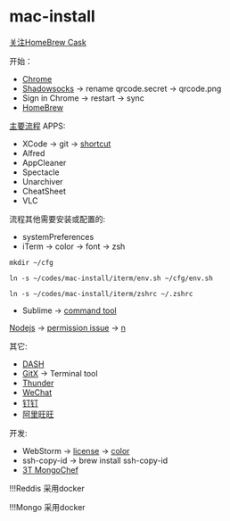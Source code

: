 # mac-install 


[关注HomeBrew Cask](http://caskroom.io/)

开始：
* [Chrome](https://www.baidu.com/s?wd=chrome) 
* [Shadowsocks](https://github.com/stevennuo/shadowsocks) -> rename qrcode.secret -> qrcode.png
* Sign in Chrome -> restart -> sync
* [HomeBrew](brew.sh)

[主要流程](https://github.com/sb2nov/mac-setup)
APPS:
* XCode -> git -> [shortcut](https://github.com/robbyrussell/oh-my-zsh/wiki/Plugin:git)
* Alfred
* AppCleaner
* Spectacle
* Unarchiver
* CheatSheet
* VLC

流程其他需要安装或配置的:
* systemPreferences
* iTerm -> color -> font -> zsh

``` mkdir ~/cfg ```

``` ln -s ~/codes/mac-install/iterm/env.sh ~/cfg/env.sh ```

``` ln -s ~/codes/mac-install/iterm/zshrc ~/.zshrc ```

* Sublime -> [command tool](https://gist.github.com/olivierlacan/1195304)

[Nodejs](https://nodejs.org/en/) -> [permission issue](https://docs.npmjs.com/getting-started/fixing-npm-permissions) -> [n](https://github.com/tj/n)

其它:
* [DASH](https://itunes.apple.com/us/app/dash/id449589707?ls=1&mt=12)
* [GitX](http://gitx.frim.nl/) -> Terminal tool
* [Thunder](http://mac.xunlei.com/)
* [WeChat](http://weixin.qq.com/cgi-bin/readtemplate?t=mac)
* [钉钉](http://www.dingtalk.com/#a1)
* [阿里旺旺](http://labs.etao.com/aliwangwang)

开发:
* WebStorm -> [license](https://s.taobao.com/search?q=webstorm) -> [color](https://github.com/jkaving/intellij-colors-solarized)
* ssh-copy-id  -> brew install ssh-copy-id
* [3T MongoChef](http://3t.io/mongochef/download/platform/)

!!!Reddis 采用docker

!!!Mongo 采用docker
